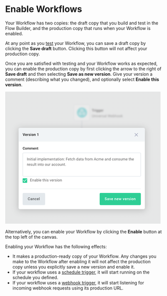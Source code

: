 # Enable Workflows

Your Workflow has two copies: the draft copy that you build and test in the Flow Builder, and the production copy that runs when your Workflow is enabled.

At any point as you [test](./testing.md) your Workflow, you can save a draft copy by clicking the **Save draft** button.
Clicking this button will not affect your production copy.

Once you are satisfied with testing and your Workflow works as expected, you can enable the production copy by first clicking the arrow to the right of **Save draft** and then selecting **Save as new version**.
Give your version a comment (describing what you changed), and optionally select **Enable this version**.

![Save a new version](./assets/enabling/save-new-version.png)

Alternatively, you can enable your Workflow by clicking the **Enable** button at the top left of the canvas.

Enabling your Workflow has the following effects:

- It makes a production-ready copy of your Workflow.
  Any changes you make to the Workflow after enabling it will not affect the production copy unless you explicitly save a new version and enable it.
- If your workflow uses a [schedule trigger](./triggering.md#schedule-triggers), it will start running on the schedule you defined.
- If your workflow uses a [webhook trigger](./triggering.md#universal-webhook-triggers), it will start listening for incoming webhook requests using its production URL.
